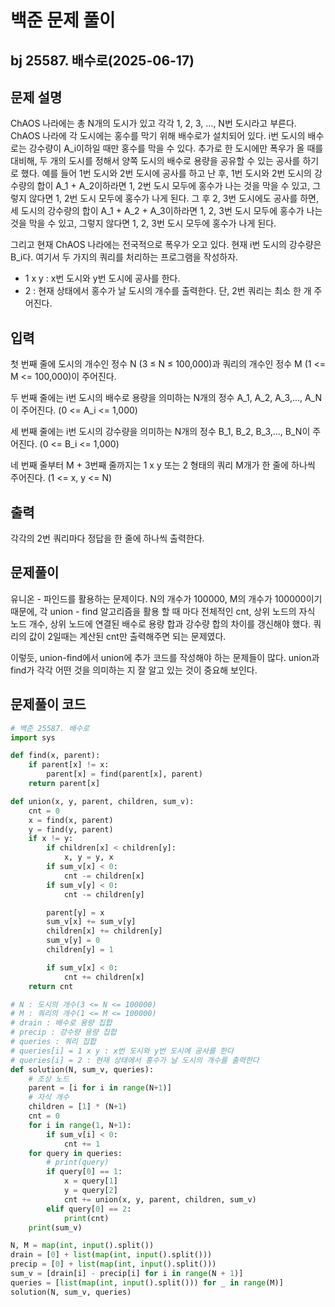 # 백준 문제 풀이

## bj 25587. 배수로(2025-06-17)

## 문제 설명

ChAOS 나라에는 총 N개의 도시가 있고 각각 1, 2, 3, …, N번 도시라고 부른다. ChAOS 나라에 각 도시에는 홍수를 막기 위해 배수로가 설치되어 있다. i번 도시의 배수로는 강수량이 A_i이하일 때만 홍수를 막을 수 있다. 추가로 한 도시에만 폭우가 올 때를 대비해, 두 개의 도시를 정해서 양쪽 도시의 배수로 용량을 공유할 수 있는 공사를 하기로 했다. 예를 들어 1번 도시와 2번 도시에 공사를 하고 난 후, 1번 도시와 2번 도시의 강수량의 합이 A_1 + A_2이하라면 1, 2번 도시 모두에 홍수가 나는 것을 막을 수 있고, 그렇지 않다면 1, 2번 도시 모두에 홍수가 나게 된다. 그 후 2, 3번 도시에도 공사를 하면, 세 도시의 강수량의 합이 A_1 + A_2 + A_3이하라면 1, 2, 3번 도시 모두에 홍수가 나는 것을 막을 수 있고, 그렇지 않다면 1, 2, 3번 도시 모두에 홍수가 나게 된다.

그리고 현재 ChAOS 나라에는 전국적으로 폭우가 오고 있다. 현재 i번 도시의 강수량은 B_i다. 여기서 두 가지의 쿼리를 처리하는 프로그램을 작성하자.

- 1 x y : x번 도시와 y번 도시에 공사를 한다.
- 2 : 현재 상태에서 홍수가 날 도시의 개수를 출력한다.
  단, 2번 쿼리는 최소 한 개 주어진다.

## 입력

첫 번째 줄에 도시의 개수인 정수 N (3 ≤ N ≤ 100,000)과 쿼리의 개수인 정수 M (1 <= M <= 100,000)이 주어진다.

두 번째 줄에는 i번 도시의 배수로 용량을 의미하는 N개의 정수 A_1, A_2, A_3,..., A_N이 주어진다. (0 <= A​_i <= 1,000)

세 번째 줄에는 i번 도시의 강수량을 의미하는 N개의 정수 B_1, B_2, B_3,..., B_N이 주어진다. (0 <= B_i <= 1,000)

네 번째 줄부터 M + 3번째 줄까지는 1 x y 또는 2 형태의 쿼리 M개가 한 줄에 하나씩 주어진다. (1 <= x, y <= N)

## 출력

각각의 2번 쿼리마다 정답을 한 줄에 하나씩 출력한다.

## 문제풀이

유니온 - 파인드를 활용하는 문제이다. N의 개수가 100000, M의 개수가 100000이기 때문에, 각 union - find 알고리즘을 활용 할 때 마다 전체적인 cnt, 상위 노드의 자식 노드 개수, 상위 노드에 연결된 배수로 용량 합과 강수량 합의 차이를 갱신해야 했다. 쿼리의 값이 2일때는 계산된 cnt만 출력해주면 되는 문제였다.

이렇듯, union-find에서 union에 추가 코드를 작성해야 하는 문제들이 많다. union과 find가 각각 어떤 것을 의미하는 지 잘 알고 있는 것이 중요해 보인다.

## 문제풀이 코드

```python
# 백준 25587. 배수로
import sys

def find(x, parent):
    if parent[x] != x:
        parent[x] = find(parent[x], parent)
    return parent[x]

def union(x, y, parent, children, sum_v):
    cnt = 0
    x = find(x, parent)
    y = find(y, parent)
    if x != y:
        if children[x] < children[y]:
            x, y = y, x
        if sum_v[x] < 0:
            cnt -= children[x]
        if sum_v[y] < 0:
            cnt -= children[y]

        parent[y] = x
        sum_v[x] += sum_v[y]
        children[x] += children[y]
        sum_v[y] = 0
        children[y] = 1

        if sum_v[x] < 0:
            cnt += children[x]
    return cnt

# N : 도시의 개수(3 <= N <= 100000)
# M : 쿼리의 개수(1 <= M <= 100000)
# drain : 배수로 용량 집합
# precip : 강수량 용량 집합
# queries : 쿼리 집합
# queries[i] = 1 x y : x번 도시와 y번 도시에 공사를 한다
# queries[i] = 2 : 현재 상태에서 홍수가 날 도시의 개수를 출력한다
def solution(N, sum_v, queries):
    # 조상 노드
    parent = [i for i in range(N+1)]
    # 자식 개수
    children = [1] * (N+1)
    cnt = 0
    for i in range(1, N+1):
        if sum_v[i] < 0:
            cnt += 1
    for query in queries:
        # print(query)
        if query[0] == 1:
            x = query[1]
            y = query[2]
            cnt += union(x, y, parent, children, sum_v)
        elif query[0] == 2:
            print(cnt)
    print(sum_v)

N, M = map(int, input().split())
drain = [0] + list(map(int, input().split()))
precip = [0] + list(map(int, input().split()))
sum_v = [drain[i] - precip[i] for i in range(N + 1)]
queries = [list(map(int, input().split())) for _ in range(M)]
solution(N, sum_v, queries)
```
